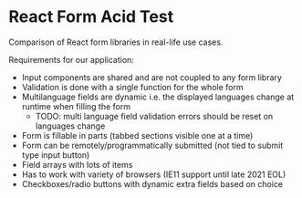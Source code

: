 # React Form Acid Test

Comparison of React form libraries in real-life use cases.

Requirements for our application:

- Input components are shared and are not coupled to any form library
- Validation is done with a single function for the whole form
- Multilanguage fields are dynamic i.e. the displayed languages change at runtime when filling the form
  - TODO: multi language field validation errors should be reset on languages change
- Form is fillable in parts (tabbed sections visible one at a time)
- Form can be remotely/programmatically submitted (not tied to submit type input button)
- Field arrays with lots of items
- Has to work with variety of browsers (IE11 support until late 2021 EOL)
- Checkboxes/radio buttons with dynamic extra fields based on choice
